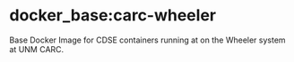 # docker_base:carc-wheeler
Base Docker Image for CDSE containers running at on the Wheeler system at
UNM CARC. 
